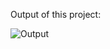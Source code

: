 Output of this project:

![Output](https://github.com/Afnan5750/Age-Calculator/assets/155257728/2759d97a-9830-4cf0-8854-4c27318d7d76)
